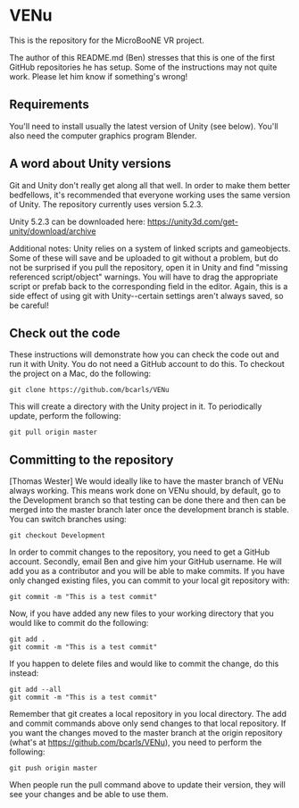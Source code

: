 # VENu

This is the repository for the MicroBooNE VR project. 

The author of this README.md (Ben) stresses that this is one of the first GitHub repositories he has setup. Some of the instructions may not quite work. Please let him know if something's wrong!


## Requirements

You'll need to install usually the latest version of Unity (see below). You'll also need the computer graphics program Blender. 

## A word about Unity versions

Git and Unity don't really get along all that well. In order to make them better bedfellows, it's recommended that everyone working uses the same version of Unity. The repository currently uses version 5.2.3.

Unity 5.2.3 can be downloaded here: https://unity3d.com/get-unity/download/archive

Additional notes: Unity relies on a system of linked scripts and gameobjects. Some of these will save and be uploaded to git without a problem, but do not be surprised if you pull the repository, open it in Unity and find "missing referenced script/object" warnings. You will have to drag the appropriate script or prefab back to the corresponding field in the editor. Again, this is a side effect of using git with Unity--certain settings aren't always saved, so be careful!

## Check out the code

These instructions will demonstrate how you can check the code out and run it with Unity. You do not need a GitHub account to do this. To checkout the project on a Mac, do the following:

    git clone https://github.com/bcarls/VENu

This will create a directory with the Unity project in it. To periodically update, perform the following:

    git pull origin master

## Committing to the repository 

[Thomas Wester] We would ideally like to have the master branch of VENu always working. This means work done on VENu should, by default, go to the Development branch so that testing can be done there and then can be merged into the master branch later once the development branch is stable. You can switch branches using:

    git checkout Development

In order to commit changes to the repository, you need to get a GitHub account. Secondly, email Ben and give him your GitHub username. He will add you as a contributor and you will be able to make commits. If you have only changed existing files, you can commit to your local git repository with:

    git commit -m "This is a test commit"
    
Now, if you have added any new files to your working directory that you would like to commit do the following:

    git add .
    git commit -m "This is a test commit"
    
If you happen to delete files and would like to commit the change, do this instead:

    git add --all
    git commit -m "This is a test commit"

Remember that git creates a local repository in you local directory. The add and commit commands above only send changes to that local repository. If you want the changes moved to the master branch at the origin repository (what's at https://github.com/bcarls/VENu), you need to perform the following:

    git push origin master
    
When people run the pull command above to update their version, they will see your changes and be able to use them. 

